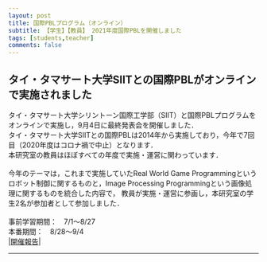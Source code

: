 ```yaml
---
layout: post
title: 国際PBLプログラム（オンライン）
subtitle: 【学生】【教員】 2021年度国際PBLを開催しました
tags: [students,teacher]
comments: false
---
```


## タイ・タマサート大学SIITとの国際PBLがオンラインで実施されました<br>

タイ・タマサート大学シリントーン国際工学部（SIIT）と国際PBLプログラムをオンラインで実施し，9月4日に最終発表会を開催しました．<br>
タイ・タマサート大学SIITとの国際PBLは2014年から実施しており，今年で7回目（2020年度はコロナ禍で中止）となります．<br>
本研究室の教員はほぼすべての年度で実施・運営に関わっています．<br>
<br>
今年のテーマは，これまで実施していたReal World Game Programmingというロボット制御に関するものと，Image Processing Programmingという画像処理に関するものを統合した内容で，
教員が実施・運営に参画し，本研究室の学生2名が参加者として参加しました．<br>
<br>
事前学習期間：　7/1～8/27<br>
本番期間：　8/28～9/4<br>
|[開催報告](http://www.oit.ac.jp/japanese/topics/index.php?i=7871)|

<hr>
